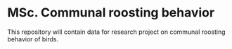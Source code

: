 # MSc. Communal roosting behavior
This repository will contain data for research project on communal roosting behavior of birds.
